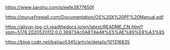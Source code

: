https://www.jianshu.com/p/eefe3877650f

https://murusfirewall.com/Documentation/OS%20X%20PF%20Manual.pdf

https://aliyun-log-cli.readthedocs.io/en/latest/README_CN.html?spm=5176.2020520112.0.0.369734c0A8TKe4#%E5%AE%89%E8%A3%85

https://blog.csdn.net/baijiao5345/article/details/101316835
